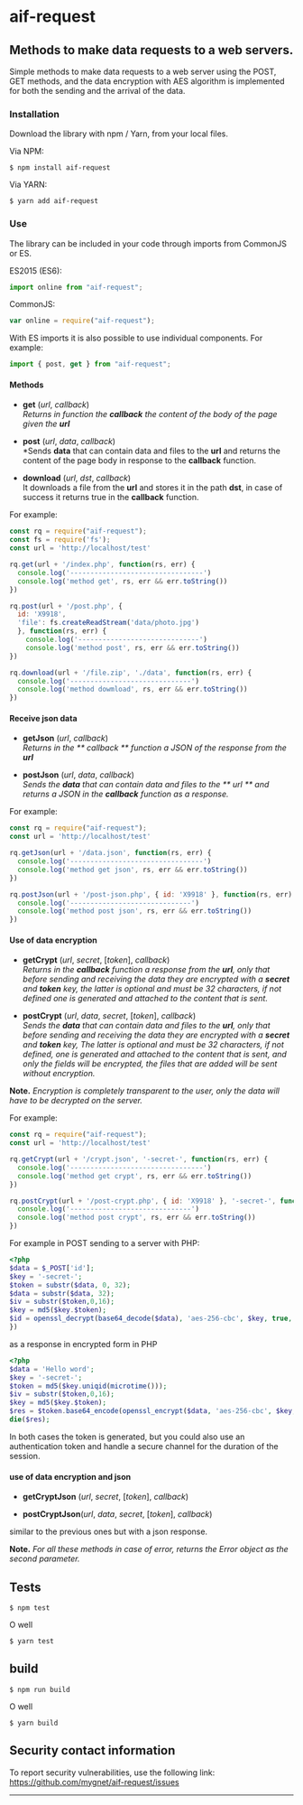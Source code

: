 # aif-request

## Methods to make data requests to a web servers.

Simple methods to make data requests to a web server using the POST, GET methods, and the data encryption with AES algorithm is implemented for both the sending and the arrival of the data.

### Installation

Download the library with npm / Yarn, from your local files.

Via NPM:

    $ npm install aif-request
    
Via YARN:

    $ yarn add aif-request

### Use
The library can be included in your code through imports from CommonJS or ES.

ES2015 (ES6):
```javascript
import online from "aif-request";
```
CommonJS:
```javascript
var online = require("aif-request");
```
With ES imports it is also possible to use individual components. For example:
```javascript
import { post, get } from "aif-request";
```

#### Methods
* **get** (*url*, *callback*)  
 *Returns in function the **callback** the content of the body of the page given the **url***  

* **post** (*url*, *data*, *callback*)  
*Sends **data** that can contain data and files to the **url** and returns the content of the page body in response to the **callback** function.  

* **download** (*url*, *dst*, *callback*)  
It downloads a file from the **url** and stores it in the path **dst**, in case of success it returns true in the **callback** function.

For example:

```javascript
const rq = require("aif-request");
const fs = require('fs');
const url = 'http://localhost/test'

rq.get(url + '/index.php', function(rs, err) {
  console.log('---------------------------------')
  console.log('method get', rs, err && err.toString())
})

rq.post(url + '/post.php', { 
  id: 'X9918',
  'file': fs.createReadStream('data/photo.jpg')
  }, function(rs, err) {
    console.log('------------------------------')
    console.log('method post', rs, err && err.toString())
})

rq.download(url + '/file.zip', './data', function(rs, err) {
  console.log('------------------------------')
  console.log('method dowmload', rs, err && err.toString())
})
```

#### Receive json data
* **getJson** (*url*, *callback*)  
*Returns in the ** callback ** function a JSON of the response from the **url***  

* **postJson** (*url*, *data*, *callback*)  
*Sends the **data** that can contain data and files to the ** url ** and returns a JSON in the **callback** function as a response.*

For example:
```javascript
const rq = require("aif-request");
const url = 'http://localhost/test'

rq.getJson(url + '/data.json', function(rs, err) {
  console.log('---------------------------------')
  console.log('method get json', rs, err && err.toString())
})

rq.postJson(url + '/post-json.php', { id: 'X9918' }, function(rs, err) {
  console.log('------------------------------')
  console.log('method post json', rs, err && err.toString())
})
```

#### Use of data encryption
* **getCrypt** (*url*, *secret*, [*token*], *callback*)  
*Returns in the **callback** function a response from the **url**, only that before sending and receiving the data they are encrypted with a **secret** and **token** key, the latter is optional and must be 32 characters, if not defined one is generated and attached to the content that is sent.*

* **postCrypt** (*url*, *data*, *secret*, [*token*], *callback*)    
*Sends the **data** that can contain data and files to the **url**, only that before sending and receiving the data they are encrypted with a **secret** and **token** key, The latter is optional and must be 32 characters, if not defined, one is generated and attached to the content that is sent, and only the fields will be encrypted, the files that are added will be sent without encryption.*

**Note.** *Encryption is completely transparent to the user, only the data will have to be decrypted on the server.*

For example:
```javascript
const rq = require("aif-request");
const url = 'http://localhost/test'

rq.getCrypt(url + '/crypt.json', '-secret-', function(rs, err) {
  console.log('---------------------------------')
  console.log('method get crypt', rs, err && err.toString())
})

rq.postCrypt(url + '/post-crypt.php', { id: 'X9918' }, '-secret-', function(rs, err) {
  console.log('------------------------------')
  console.log('method post crypt', rs, err && err.toString())
})
```
For example in POST sending to a server with PHP:
```php
<?php
$data = $_POST['id'];
$key = '-secret-';
$token = substr($data, 0, 32);
$data = substr($data, 32);
$iv = substr($token,0,16);
$key = md5($key.$token);
$id = openssl_decrypt(base64_decode($data), 'aes-256-cbc', $key, true, $iv);
})
```

as a response in encrypted form in PHP
```php
<?php
$data = 'Hello word';
$key = '-secret-';
$token = md5($key.uniqid(microtime()));
$iv = substr($token,0,16);
$key = md5($key.$token);
$res = $token.base64_encode(openssl_encrypt($data, 'aes-256-cbc', $key, true, $iv));
die($res);
```

In both cases the token is generated, but you could also use an 
authentication token and handle a secure channel for the duration of the session.

#### use of data encryption and json
* **getCryptJson** (*url*, *secret*, [*token*], *callback*)

* **postCryptJson**(*url*, *data*, *secret*, [*token*], *callback*)  

similar to the previous ones but with a json response.

**Note.**
*For all these methods in case of error, returns the Error object as the second parameter.*

## Tests

    $ npm test

O well

    $ yarn test

## build

    $ npm run build

O well

    $ yarn build



## Security contact information

To report security vulnerabilities, use the following link: https://github.com/mygnet/aif-request/issues

---
[npm-image]: https://img.shields.io/npm/v/aif-request.svg
[npm-url]: https://www.npmjs.com/package/aif-request